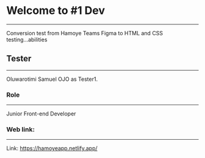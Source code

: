 # Welcome to #1 Dev

---

Conversion test from Hamoye Teams
Figma to HTML and CSS testing...abilities

## Tester

---

Oluwarotimi Samuel OJO as Tester1.

### Role

---

Junior Front-end Developer

### Web link:
----


Link: https://hamoyeapp.netlify.app/ 

